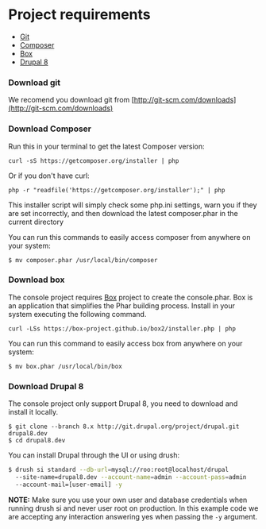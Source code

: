 # Project requirements

* [Git](http://git-scm.com/)
* [Composer](https://getcomposer.org/doc/00-intro.md#installation-linux-unix-osx)
* [Box](http://box-project.org/)
* [Drupal 8](https://www.drupal.org/project/drupal/git-instructions)

### Download git
We recomend you download git from [http://git-scm.com/downloads](http://git-scm.com/downloads)

### Download Composer

Run this in your terminal to get the latest Composer version:
```
curl -sS https://getcomposer.org/installer | php
```
Or if you don't have curl:
```
php -r "readfile('https://getcomposer.org/installer');" | php
```
This installer script will simply check some php.ini settings, warn you if they are set incorrectly, and then download the latest composer.phar in the current directory

You can run this commands to easily access composer from anywhere on your system:
```
$ mv composer.phar /usr/local/bin/composer
```

### Download box
The console project requires [Box](http://box-project.org/) project to create the console.phar. Box is an application that simplifies the Phar building process. Install in your system executing the following command.

```
curl -LSs https://box-project.github.io/box2/installer.php | php
```

You can run this command to easily access box from anywhere on your system:

```
$ mv box.phar /usr/local/bin/box
```

### Download Drupal 8
The console project only support Drupal 8, you need to download and install it locally.
```
$ git clone --branch 8.x http://git.drupal.org/project/drupal.git drupal8.dev
$ cd drupal8.dev
```
You can install Drupal through the UI or using drush:
```bash
$ drush si standard --db-url=mysql://roo:root@localhost/drupal 
  --site-name=drupal8.dev --account-name=admin --account-pass=admin 
  --account-mail=[user-email] -y
```

**NOTE:** Make sure you use your own user and database credentials when running drush si and never user root on production. In this example code we are accepting any interaction answering yes when passing the `-y` argument.